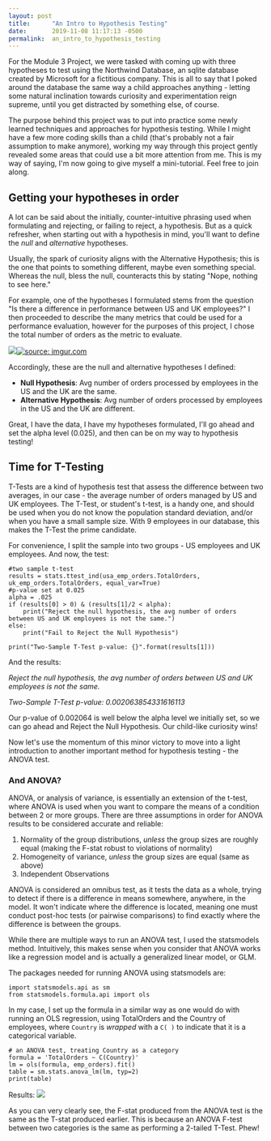 ```yaml
---
layout: post
title:      "An Intro to Hypothesis Testing"
date:       2019-11-08 11:17:13 -0500
permalink:  an_intro_to_hypothesis_testing
---
```



For the Module 3 Project, we were tasked with coming up with three hypotheses to test using the Northwind Database, an sqlite database created by Microsoft for a fictitious company.  This is all to say that I poked around the database the same way a child approaches anything - letting some natural inclination towards curiosity and experimentation reign supreme, until you get distracted by something else, of course.  

The purpose behind this project was to put into practice some newly learned techniques and approaches for hypothesis testing.  While I might have a few more coding skills than a child (that's probably not a fair assumption to make anymore), working my way through this project gently revealed some areas that could use a bit more attention from me.  This is my way of saying, I'm now going to give myself a mini-tutorial.  Feel free to join along.

## Getting your hypotheses in order
A lot can be said about the initially, counter-intuitive phrasing used when formulating and rejecting, or failing to reject, a hypothesis.  But as a quick refresher, when starting out with a hypothesis in mind, you'll want to define the *null* and *alternative* hypotheses.  

Usually, the spark of curiosity aligns with the Alternative Hypothesis; this is the one that points to something different, maybe even something special.  Whereas the null, bless the null, counteracts this by stating "Nope, nothing to see here."  

For example, one of the hypotheses I formulated stems from the question "Is there a difference in performance between US and UK employees?"  I then proceeded to describe the many metrics that could be used for a performance evaluation, however for the purposes of this project, I chose the total number of orders as the metric to evaluate.

![](https://)<a href="https://imgur.com/SqsIwzJ"><img src="https://imgur.com/SqsIwzJ.png" title="source: imgur.com" /></a>

Accordingly, these are the null and alternative hypotheses I defined:

* **Null Hypothesis**: Avg number of orders processed by employees in the US and the UK are the same.
* **Alternative Hypothesis**: Avg number of orders processed by employees in the US and the UK are different.

Great, I have the data, I have my hypotheses formulated, I'll go ahead and set the alpha level (0.025), and then can be on my way to hypothesis testing!

## Time for T-Testing
T-Tests are a kind of hypothesis test that assess the difference between two averages, in our case - the average number of orders managed by US and UK employees.  The T-Test, or student's t-test, is a handy one, and should be used when you do not know the population standard deviation, and/or when you have a small sample size.  With 9 employees in our database, this makes the T-Test the prime candidate.

For convenience, I split the sample into two groups - US employees and UK employees.  And now, the test:

```
#two sample t-test
results = stats.ttest_ind(usa_emp_orders.TotalOrders, uk_emp_orders.TotalOrders, equal_var=True)
#p-value set at 0.025
alpha = .025
if (results[0] > 0) & (results[1]/2 < alpha):
    print("Reject the null hypothesis, the avg number of orders between US and UK employees is not the same.")
else:
    print("Fail to Reject the Null Hypothesis")

print("Two-Sample T-Test p-value: {}".format(results[1]))
```

And the results:

*Reject the null hypothesis, the avg number of orders between US and UK employees is not the same.*

*Two-Sample T-Test p-value: 0.002063854331616113*

Our p-value of 0.002064 is well below the alpha level we initially set, so we can go ahead and Reject the Null Hypothesis.  Our child-like curiosity wins!  

Now let's use the momentum of this minor victory to move into a light introduction to another important method for hypothesis testing - the ANOVA test.

### And ANOVA?
ANOVA, or analysis of variance, is essentially an extension of the t-test, where ANOVA is used when you want to compare the means of a condition between 2 or more groups.  There are three assumptions in order for ANOVA results to be considered accurate and reliable:

1. Normality of the group distributions, *unless* the group sizes are roughly equal (making the F-stat robust to violations of normality)
2. Homogeneity of variance, *unless* the group sizes are equal (same as above)
3. Independent Observations

ANOVA is considered an omnibus test, as it tests the data as a whole, trying to detect if there is a difference in means somewhere, anywhere, in the model.  It won't indicate where the difference is located, meaning one must conduct post-hoc tests (or pairwise comparisons) to find exactly where the difference is between the groups.  

While there are multiple ways to run an ANOVA test, I used the statsmodels method.  Intuitively, this makes sense when you consider that ANOVA works like a regression model and is actually a generalized linear model, or GLM.

The packages needed for running ANOVA using statsmodels are:
```
import statsmodels.api as sm
from statsmodels.formula.api import ols
```

In my case, I set up the formula in a similar way as one would do with running an OLS regression, using TotalOrders and the Country of employees, where `Country` is *wrapped* with a `C( )` to indicate that it is a categorical variable.

```
# an ANOVA test, treating Country as a category
formula = 'TotalOrders ~ C(Country)'
lm = ols(formula, emp_orders).fit()
table = sm.stats.anova_lm(lm, typ=2)
print(table)
```

Results:
![](https://imgur.com/HQJJ9Dk.png)


As you can very clearly see, the F-stat produced from the ANOVA test is the same as the T-stat produced earlier.  This is because an ANOVA F-test between two categories is the same as performing a 2-tailed T-Test.  Phew!
